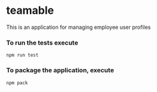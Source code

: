 # teamable
This is an application for managing employee user profiles

### To run the tests execute

    npm run test

### To package the application, execute

    npm pack